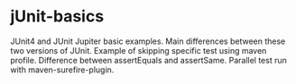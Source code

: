 # jUnit-basics
JUnit4 and JUnit Jupiter basic examples. 
Main differences between these two versions of JUnit. 
Example of skipping specific test using maven profile.
Difference between assertEquals and assertSame.
Parallel test run with maven-surefire-plugin.
